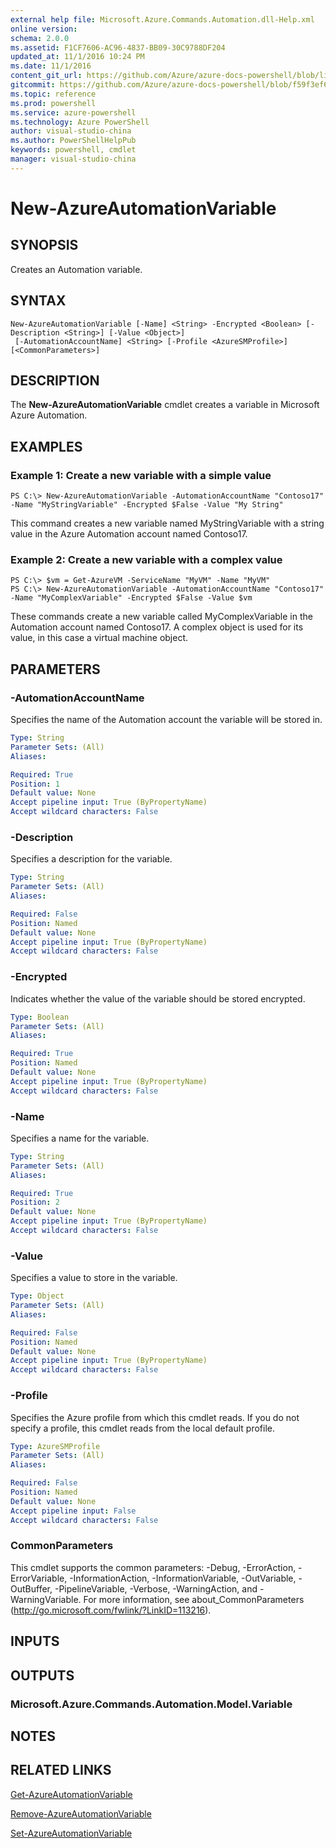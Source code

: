 ```yaml
---
external help file: Microsoft.Azure.Commands.Automation.dll-Help.xml
online version: 
schema: 2.0.0
ms.assetid: F1CF7606-AC96-4837-BB09-30C9788DF204
updated_at: 11/1/2016 10:24 PM
ms.date: 11/1/2016
content_git_url: https://github.com/Azure/azure-docs-powershell/blob/live/azureps-cmdlets-docs/ServiceManagement/Azure.Automation/v3.0.0/New-AzureAutomationVariable.md
gitcommit: https://github.com/Azure/azure-docs-powershell/blob/f59f3ef60bc592383812213e69fd77ba950759ed/azureps-cmdlets-docs/ServiceManagement/Azure.Automation/v3.0.0/New-AzureAutomationVariable.md
ms.topic: reference
ms.prod: powershell
ms.service: azure-powershell
ms.technology: Azure PowerShell
author: visual-studio-china
ms.author: PowerShellHelpPub
keywords: powershell, cmdlet
manager: visual-studio-china
---
```


# New-AzureAutomationVariable

## SYNOPSIS
Creates an Automation variable.

## SYNTAX

```
New-AzureAutomationVariable [-Name] <String> -Encrypted <Boolean> [-Description <String>] [-Value <Object>]
 [-AutomationAccountName] <String> [-Profile <AzureSMProfile>] [<CommonParameters>]
```

## DESCRIPTION
The **New-AzureAutomationVariable** cmdlet creates a variable in Microsoft Azure Automation.

## EXAMPLES

### Example 1: Create a new variable with a simple value
```
PS C:\> New-AzureAutomationVariable -AutomationAccountName "Contoso17" -Name "MyStringVariable" -Encrypted $False -Value "My String"
```

This command creates a new variable named MyStringVariable with a string value in the Azure Automation account named Contoso17.

### Example 2: Create a new variable with a complex value
```
PS C:\> $vm = Get-AzureVM -ServiceName "MyVM" -Name "MyVM"
PS C:\> New-AzureAutomationVariable -AutomationAccountName "Contoso17" -Name "MyComplexVariable" -Encrypted $False -Value $vm
```

These commands create a new variable called MyComplexVariable in the Automation account named Contoso17.
A complex object is used for its value, in this case a virtual machine object.

## PARAMETERS

### -AutomationAccountName
Specifies the name of the Automation account the variable will be stored in.

```yaml
Type: String
Parameter Sets: (All)
Aliases: 

Required: True
Position: 1
Default value: None
Accept pipeline input: True (ByPropertyName)
Accept wildcard characters: False
```

### -Description
Specifies a description for the variable.

```yaml
Type: String
Parameter Sets: (All)
Aliases: 

Required: False
Position: Named
Default value: None
Accept pipeline input: True (ByPropertyName)
Accept wildcard characters: False
```

### -Encrypted
Indicates whether the value of the variable should be stored encrypted.

```yaml
Type: Boolean
Parameter Sets: (All)
Aliases: 

Required: True
Position: Named
Default value: None
Accept pipeline input: True (ByPropertyName)
Accept wildcard characters: False
```

### -Name
Specifies a name for the variable.

```yaml
Type: String
Parameter Sets: (All)
Aliases: 

Required: True
Position: 2
Default value: None
Accept pipeline input: True (ByPropertyName)
Accept wildcard characters: False
```

### -Value
Specifies a value to store in the variable.

```yaml
Type: Object
Parameter Sets: (All)
Aliases: 

Required: False
Position: Named
Default value: None
Accept pipeline input: True (ByPropertyName)
Accept wildcard characters: False
```

### -Profile
Specifies the Azure profile from which this cmdlet reads.
If you do not specify a profile, this cmdlet reads from the local default profile.

```yaml
Type: AzureSMProfile
Parameter Sets: (All)
Aliases: 

Required: False
Position: Named
Default value: None
Accept pipeline input: False
Accept wildcard characters: False
```

### CommonParameters
This cmdlet supports the common parameters: -Debug, -ErrorAction, -ErrorVariable, -InformationAction, -InformationVariable, -OutVariable, -OutBuffer, -PipelineVariable, -Verbose, -WarningAction, and -WarningVariable. For more information, see about_CommonParameters (http://go.microsoft.com/fwlink/?LinkID=113216).

## INPUTS

## OUTPUTS

### Microsoft.Azure.Commands.Automation.Model.Variable

## NOTES

## RELATED LINKS

[Get-AzureAutomationVariable](xref:ServiceManagement/Azure.Automation/v3.0.0/Get-AzureAutomationVariable.md)

[Remove-AzureAutomationVariable](xref:ServiceManagement/Azure.Automation/v3.0.0/Remove-AzureAutomationVariable.md)

[Set-AzureAutomationVariable](xref:ServiceManagement/Azure.Automation/v3.0.0/Set-AzureAutomationVariable.md)


